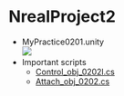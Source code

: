 # NrealProject2
- MyPractice0201.unity<br>
[![](https://img.youtube.com/vi/1syE4BX_qFw/0.jpg)](https://www.youtube.com/watch?v=1syE4BX_qFw)
- Important scripts
  - [Control_obj_0202l.cs](https://github.com/UetaKento/diary/blob/main/2022/0721/Memo.md#control_obj_0202lcs)
  - [Attach_obj_0202.cs](https://github.com/UetaKento/diary/blob/main/2022/0721/Memo.md#attach_obj_0202cs)
  

